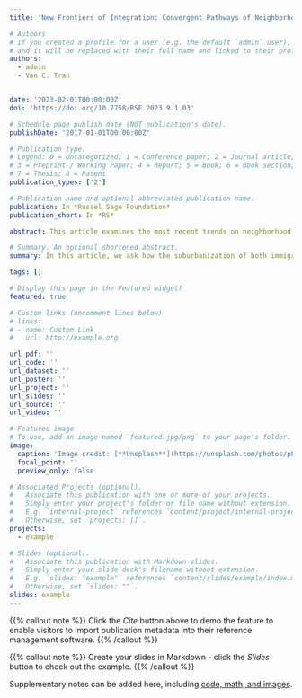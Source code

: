 ```yaml
---
title: 'New Frontiers of Integration: Convergent Pathways of Neighborhood Diversification in Metropolitan New York'

# Authors
# If you created a profile for a user (e.g. the default `admin` user), write the username (folder name) here
# and it will be replaced with their full name and linked to their profile.
authors:
  - admin
  - Van C. Tran


date: '2023-02-01T00:00:00Z'
doi: 'https://doi.org/10.7758/RSF.2023.9.1.03'

# Schedule page publish date (NOT publication's date).
publishDate: '2017-01-01T00:00:00Z'

# Publication type.
# Legend: 0 = Uncategorized; 1 = Conference paper; 2 = Journal article;
# 3 = Preprint / Working Paper; 4 = Report; 5 = Book; 6 = Book section;
# 7 = Thesis; 8 = Patent
publication_types: ['2']

# Publication name and optional abbreviated publication name.
publication: In *Russel Sage Foundation*
publication_short: In *RS*

abstract: This article examines the most recent trends on neighborhood racial integration in New York—the country’s largest metropolitan area in 2019 with a total population of 19.2 million. We ask how the suburbanization of both immigration and poverty have transformed suburbs over the last two decades. We highlight four findings. First, ethnoracial diversification has led to a significant decline in nonintegrated neighborhoods and a sharp rise in integrated neighborhoods, but such a decline is more dramatic in suburbs than in cities. Second, White-integrated neighborhoods remain the most prevalent form of neighborhood integration in both cities and suburbs. Third, immigrant neighborhoods are more likely to be integrated in both suburbs and cities, but immigration’s impact on neighborhood integration in suburbs was stronger in 2000 than in 2019. Finally, the impacts of concentrated immigration, affluence, and disadvantage on neighborhood.

# Summary. An optional shortened abstract.
summary: In this article, we ask how the suburbanization of both immigration and poverty have transformed suburbs over the last two decades and highlight the converging transformations occuring in suburbs and cities.

tags: []

# Display this page in the Featured widget?
featured: true

# Custom links (uncomment lines below)
# links:
# - name: Custom Link
#   url: http://example.org

url_pdf: ''
url_code: ''
url_dataset: ''
url_poster: ''
url_project: ''
url_slides: ''
url_source: ''
url_video: ''

# Featured image
# To use, add an image named `featured.jpg/png` to your page's folder.
image:
  caption: 'Image credit: [**Unsplash**](https://unsplash.com/photos/pLCdAaMFLTE)'
  focal_point: ''
  preview_only: false

# Associated Projects (optional).
#   Associate this publication with one or more of your projects.
#   Simply enter your project's folder or file name without extension.
#   E.g. `internal-project` references `content/project/internal-project/index.md`.
#   Otherwise, set `projects: []`.
projects:
  - example

# Slides (optional).
#   Associate this publication with Markdown slides.
#   Simply enter your slide deck's filename without extension.
#   E.g. `slides: "example"` references `content/slides/example/index.md`.
#   Otherwise, set `slides: ""`.
slides: example
---
```


{{% callout note %}}
Click the _Cite_ button above to demo the feature to enable visitors to import publication metadata into their reference management software.
{{% /callout %}}

{{% callout note %}}
Create your slides in Markdown - click the _Slides_ button to check out the example.
{{% /callout %}}

Supplementary notes can be added here, including [code, math, and images](https://wowchemy.com/docs/writing-markdown-latex/).
